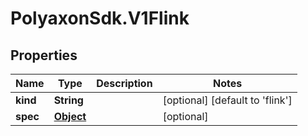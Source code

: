 # PolyaxonSdk.V1Flink

## Properties

Name | Type | Description | Notes
------------ | ------------- | ------------- | -------------
**kind** | **String** |  | [optional] [default to &#39;flink&#39;]
**spec** | [**Object**](.md) |  | [optional] 


